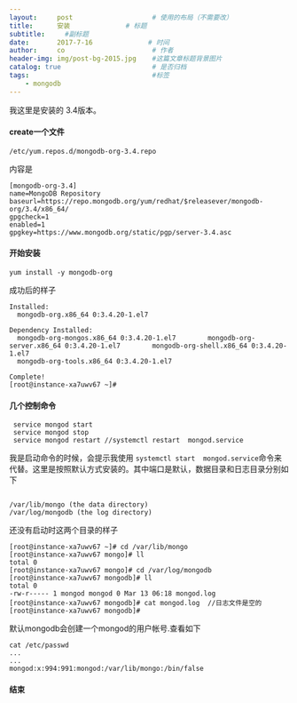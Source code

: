 ```yaml
---
layout:     post                    # 使用的布局（不需要改）
title:      安装              # 标题 
subtitle:     #副标题
date:       2017-7-16              # 时间
author:     co                      # 作者
header-img: img/post-bg-2015.jpg    #这篇文章标题背景图片
catalog: true                       # 是否归档
tags:                               #标签
    - mongodb
---
```

我这里是安装的 3.4版本。
#### create一个文件
```
/etc/yum.repos.d/mongodb-org-3.4.repo
```
内容是
```
[mongodb-org-3.4]
name=MongoDB Repository
baseurl=https://repo.mongodb.org/yum/redhat/$releasever/mongodb-org/3.4/x86_64/
gpgcheck=1
enabled=1
gpgkey=https://www.mongodb.org/static/pgp/server-3.4.asc
```
#### 开始安装
```
yum install -y mongodb-org
```
成功后的样子
```
Installed:
  mongodb-org.x86_64 0:3.4.20-1.el7                                                                                                             

Dependency Installed:
  mongodb-org-mongos.x86_64 0:3.4.20-1.el7        mongodb-org-server.x86_64 0:3.4.20-1.el7        mongodb-org-shell.x86_64 0:3.4.20-1.el7       
  mongodb-org-tools.x86_64 0:3.4.20-1.el7        

Complete!
[root@instance-xa7uwv67 ~]# 

```
#### 几个控制命令
```
 service mongod start 
 service mongod stop
 service mongod restart //systemctl restart  mongod.service
```
我是启动命令的时候，会提示我使用 `systemctl start  mongod.service`命令来代替。这里是按照默认方式安装的。其中端口是默认，数据目录和日志目录分别如下
```

/var/lib/mongo (the data directory)
/var/log/mongodb (the log directory)

```
还没有启动时这两个目录的样子
```
[root@instance-xa7uwv67 ~]# cd /var/lib/mongo
[root@instance-xa7uwv67 mongo]# ll
total 0
[root@instance-xa7uwv67 mongo]# cd /var/log/mongodb
[root@instance-xa7uwv67 mongodb]# ll
total 0
-rw-r----- 1 mongod mongod 0 Mar 13 06:18 mongod.log
[root@instance-xa7uwv67 mongodb]# cat mongod.log  //日志文件是空的
[root@instance-xa7uwv67 mongodb]# 

```
默认mongodb会创建一个mongod的用户帐号.查看如下 

```
cat /etc/passwd
...
...
mongod:x:994:991:mongod:/var/lib/mongo:/bin/false

```
#### 结束

